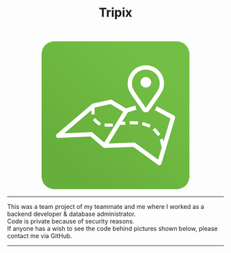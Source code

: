 <center><h1>Tripix</h1></center><br/>
<p align="center">
  <img src="https://raw.githubusercontent.com/Malcom98/MOBILE_PICTURES-Tripix/master/TripixLogo.png?raw=true">
<br/>
<hr>
This was a team project of my teammate and me where I worked as a backend developer & database administrator.<br/>
Code is private because of security reasons. <br>
If anyone has a wish to see the code behind pictures shown below, please contact me via GitHub.
<hr/>
